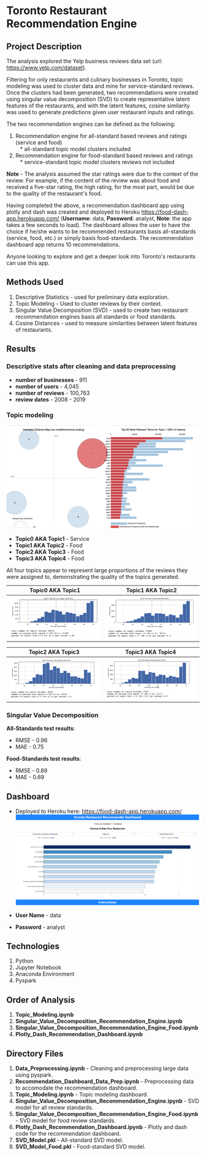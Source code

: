 # Toronto Restaurant Recommendation Engine

## Project Description

The analysis explored the Yelp business reviews data set (url: https://www.yelp.com/dataset).

Filtering for only restaurants and culinary businesses in Toronto, topic modeling was used to cluster data and mine for service-standard reviews. Once the clusters had been generated, two recommendations were created using singular value decomposition (SVD) to create representative latent features of the restaurants, and with the latent features, cosine similarity was used to generate predictions given user restaurant inputs and ratings. 

The two recommendation engines can be defined as the following:

1) Recommendation engine for all-standard based reviews and ratings (service and food)<br>
 &nbsp;&nbsp; * all-standard topic model clusters included
2) Recommendation engine for food-standard based reviews and ratings<br>
 &nbsp;&nbsp; * service-standard topic model clusters reviews not included

**Note** - The analysis assumed the star ratings were due to the context of the review. For example, if the content of the review was about food and received a five-star rating, the high rating, for the most part, would be due to the quality of the restaurant's food.

Having completed the above, a recommendation dashboard app using plotly and dash was created and deployed to Heroku https://food-dash-app.herokuapp.com/ (**Username**: data, **Password**: analyst, **Note**: the app takes a few seconds to load). The dashboard allows the user to have the choice if he/she wants to be recommended restaurants basis all-standards (service, food, etc.) or simply basis food-standards. The recommendation dashboard app returns 10 recommendations.

Anyone looking to explore and get a deeper look into Toronto's restaurants can use this app.

## Methods Used

1) Descriptive Statistics - used for preliminary data exploration.
2) Topic Modeling - Used to cluster reviews by their context.
3) Singular Value Decomposition (SVD) - used to create two restaurant recommendation engines basis all standards or food standards. 
4) Cosine Distances - used to measure similarities between latent features of restaurants.

## Results 

### Descriptive stats after cleaning and data preprocessing 

* **number of businesses** - 911
* **number of users** - 4,045
* **number of reviews** - 100,763
* **review dates** - 2008 - 2019 

### Topic modeling

![](ReadMe_Images/Topics.png)

* **Topic0 AKA Topic1** - Service
* **Topic1 AKA Topic2** - Food
* **Topic2 AKA Topic3** - Food
* **Topic3 AKA Topic4** - Food

All four topics appear to represent large proportions of the reviews they were assigned to, demonstrating the quality of the topics generated.

Topic0 AKA Topic1                     |  Topic1 AKA Topic2
:------------------------------------:|:------------------------------------:
![](ReadMe_Images/T1.png)             |  ![](ReadMe_Images/T2.png)

Topic2 AKA Topic3                     |  Topic3 AKA Topic4
:------------------------------------:|:------------------------------------:
![](ReadMe_Images/T3.png)             |  ![](ReadMe_Images/T4.png)

### Singular Value Decomposition

**All-Standards test results**:

  * RMSE - 0.96
  * MAE - 0.75

**Food-Standards test results**:

  * RMSE - 0.89
  * MAE - 0.69
  
## Dashboard

* Deployed to Heroku here: https://food-dash-app.herokuapp.com/
![](ReadMe_Images/Dash1.png)

* **User Name** - data
* **Password** - analyst

## Technologies 

1) Python 
2) Jupyter Notebook
3) Anaconda Environment
4) Pyspark

## Order of Analysis

1) **Topic_Modeling.ipynb**
2) **Singular_Value_Decomposition_Recommendation_Engine.ipynb**
3) **Singular_Value_Decomposition_Recommendation_Engine_Food.ipynb**
4) **Plotly_Dash_Recommendation_Dashboard.ipynb**

## Directory Files

1) **Data_Preprocessing.ipynb** - Cleaning and preprocessing large data using pyspark.
2) **Recommendation_Dashboard_Data_Prep.ipynb** - Preprocessing data to accomodate the recommendation dashboard.
3) **Topic_Modeling.ipynb** - Topic modeling dashboard.
4) **Singular_Value_Decomposition_Recommendation_Engine.ipynb** - SVD model for all review standards.
5) **Singular_Value_Decomposition_Recommendation_Engine_Food.ipynb** - SVD model for food review standards.
6) **Plotly_Dash_Recommendation_Dashboard.ipynb** - Plotly and dash code for the recommendation dashboard.
7) **SVD_Model.pkl** - All-standard SVD model.
8) **SVD_Model_Food.pkl** - Food-standard SVD model.
